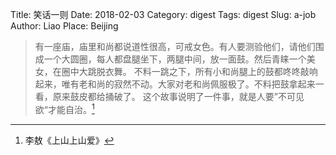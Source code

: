 Title: 笑话一则
Date: 2018-02-03
Category: digest
Tags: digest
Slug: a-job 
Author: Liao
Place: Beijing

>有一座庙，庙里和尚都说道性很高，可戒女色。有人要测验他们，请他们围成一个大圆圈，每人都盘腿坐下，两腿中间，放一面鼓。然后青睐一个美女，在圈中大跳脱衣舞。
不料一跳之下，所有小和尚腿上的鼓都咚咚敲响起来，唯有老和尚的寂然不动。大家对老和尚佩服极了。不料把鼓拿起来一看，原来鼓皮都给捅破了。
这个故事说明了一件事，就是人要”不可见欲“才能自治。[^1]

[^1]:李敖《上山上山爱》

